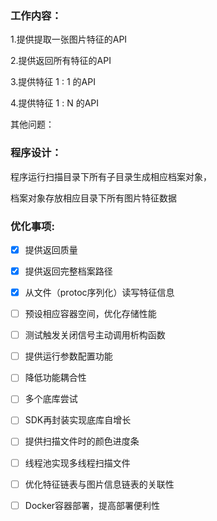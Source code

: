### 工作内容：

1.提供提取一张图片特征的API

2.提供返回所有特征的API

3.提供特征  1 : 1  的API

4.提供特征  1 : N  的API



其他问题：

### 程序设计：

程序运行扫描目录下所有子目录生成相应档案对象，

档案对象存放相应目录下所有图片特征数据



### 优化事项:

- [x] 提供返回质量

- [x] 提供返回完整档案路径	

- [x] 从文件（protoc序列化）读写特征信息
- [ ] 预设相应容器空间，优化存储性能
- [ ] 测试触发关闭信号主动调用析构函数
- [ ] 提供运行参数配置功能
- [ ] 降低功能耦合性
- [ ] 多个底库尝试
- [ ] SDK再封装实现底库自增长
- [ ] 提供扫描文件时的颜色进度条
- [ ] 线程池实现多线程扫描文件
- [ ] 优化特征链表与图片信息链表的关联性
- [ ] Docker容器部署，提高部署便利性